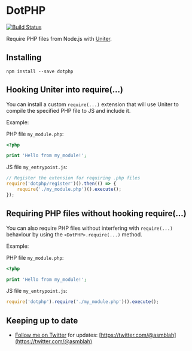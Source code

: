 DotPHP
======

[![Build Status](https://github.com/uniter/dotphp/workflows/CI/badge.svg)](https://github.com/uniter/dotphp/actions?query=workflow%3ACI)

Require PHP files from Node.js with [Uniter](https://github.com/asmblah/uniter).

Installing
----------

```shell
npm install --save dotphp
```

Hooking Uniter into require(...)
--------------------------------
You can install a custom `require(...)` extension that will use Uniter to compile the specified PHP file to JS and include it.

Example:

PHP file `my_module.php`:
```php
<?php

print 'Hello from my_module!';
```

JS file `my_entrypoint.js`:
```javascript
// Register the extension for requiring .php files
require('dotphp/register')().then(() => {
    require('./my_module.php')().execute();
});
```

Requiring PHP files without hooking require(...)
------------------------------------------------
You can also require PHP files without interfering with `require(...)` behaviour by using the `<DotPHP>.require(...)` method.

Example:

PHP file `my_module.php`:
```php
<?php

print 'Hello from my_module!';
```

JS file `my_entrypoint.js`:
```javascript
require('dotphp').require('./my_module.php')().execute();
```

Keeping up to date
------------------
- [Follow me on Twitter](https://twitter.com/@asmblah) for updates: [https://twitter.com/@asmblah](https://twitter.com/@asmblah)
